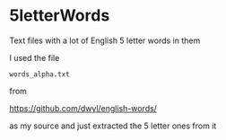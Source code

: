 # 5letterWords
Text files with a lot of English 5 letter words in them

I used the file
```
words_alpha.txt
```
from

https://github.com/dwyl/english-words/

as my source and just extracted the 5 letter ones from it

